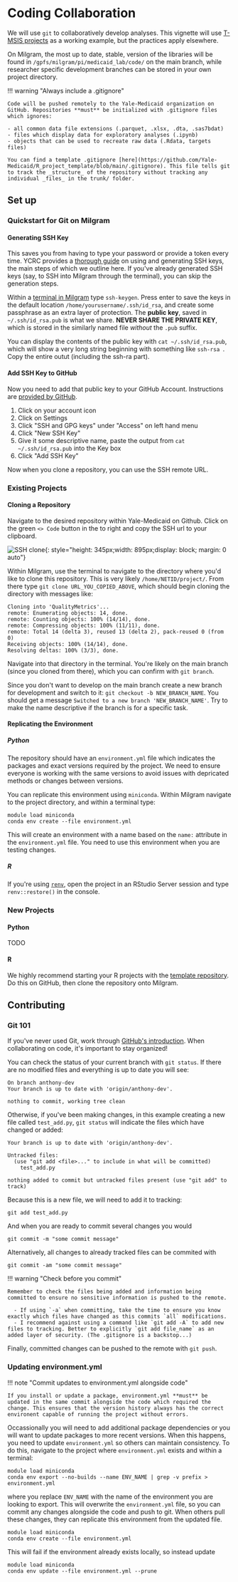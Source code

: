 # Coding Collaboration

We will use `git` to collaboratively develop analyses. This vignette will use [T-MSIS projects](../tmsis/tmsis_getting_started.md) as a working example, but the practices apply elsewhere.

On Milgram, the most up to date, stable, version of the libraries will be found in `/gpfs/milgram/pi/medicaid_lab/code/` on the main branch, while researcher specific development branches can be stored in your own project directory.

!!! warning "Always include a .gitignore"

	Code will be pushed remotely to the Yale-Medicaid organization on GitHub. Repositories **must** be initialized with .gitignore files which ignores:
	
	- all common data file extensions (.parquet, .xlsx, .dta, .sas7bdat)
	- files which display data for exploratory analyses (.ipynb)
	- objects that can be used to recreate raw data (.Rdata, targets files)

	You can find a template .gitignore [here](https://github.com/Yale-Medicaid/R_project_template/blob/main/.gitignore). This file tells git to track the _structure_ of the repository without tracking any individual _files_ in the trunk/ folder.

## Set up 

### Quickstart for Git on Milgram

#### Generating SSH Key

This saves you from having to type your password or provide a token every time. YCRC provides a [thorough guide](https://docs.ycrc.yale.edu/clusters-at-yale/access/ssh/) on using and generating SSH keys, the main steps of which we outline here. If you've already generated SSH keys (say, to SSH into Milgram through the terminal), you can skip the generation steps. 

Within a [terminal in Milgram](../tmsis/tmsis_getting_started.md) type `ssh-keygen`. Press enter to save the keys in the default location `/home/yourusername/.ssh/id_rsa`, and create some passphrase as an extra layer of protection. The **public key**, saved in `~/.ssh/id_rsa.pub` is what we share. **NEVER SHARE THE PRIVATE KEY**, which is stored in the similarly named file *without* the `.pub` suffix. 

You can display the contents of the public key with `cat ~/.ssh/id_rsa.pub`, which will show a very long string beginning with something like `ssh-rsa `. Copy the entire outut (including the ssh-ra part). 

#### Add SSH Key to GitHub

Now you need to add that public key to your GitHub Account. Instructions are [provided by GitHub](https://docs.github.com/en/authentication/connecting-to-github-with-ssh/adding-a-new-ssh-key-to-your-github-account#adding-a-new-ssh-key-to-your-account).

1. Click on your account icon
2. Click on Settings
3. Click "SSH and GPG keys" under "Access" on left hand menu
4. Click "New SSH Key"
5. Give it some descriptive name, paste the output from `cat ~/.ssh/id_rsa.pub` into the Key box
6. Click "Add SSH Key"

Now when you clone a repository, you can use the SSH remote URL.

### Existing Projects

#### Cloning a Repository

Navigate to the desired repository within Yale-Medicaid on Github. Click on the green `<> Code` button in the to right and copy the SSH url to your clipboard. 

![SSH clone](../images/tmsis_ssh.png){: style="height: 345px;width: 895px;display: block; margin: 0 auto"}
    
Within Milgram, use the terminal to navigate to the directory where you'd like to clone this repository. This is very likely `/home/NETID/project/`. From there type `git clone URL_YOU_COPIED_ABOVE`, which should begin cloning the directory with messages like:

```
Cloning into 'QualityMetrics'...
remote: Enumerating objects: 14, done.
remote: Counting objects: 100% (14/14), done.
remote: Compressing objects: 100% (11/11), done.
remote: Total 14 (delta 3), reused 13 (delta 2), pack-reused 0 (from 0)
Receiving objects: 100% (14/14), done.
Resolving deltas: 100% (3/3), done.
```

Navigate into that directory in the terminal. You're likely on the main branch (since you cloned from there), which you can confirm with `git branch`.

Since you don't want to develop on the main branch create a new branch for development and switch to it: `git checkout -b NEW_BRANCH_NAME`. You should get a message `Switched to a new branch 'NEW_BRANCH_NAME'`. Try to make the name descriptive if the branch is for a specific task.

#### Replicating the Environment
##### Python

The repository should have an `environment.yml` file which indicates the packages and exact versions required by the project. We need to ensure everyone is working with the same versions to avoid issues with depricated methods or changes between versions.

You can replicate this environment using `miniconda`. Within Milgram navigate to the project directory, and within a terminal type:

```
module load miniconda
conda env create --file environment.yml
```

This will create an environment with a name based on the `name:` attribute in the `environment.yml` file. You need to use this environment when you are testing changes.

##### R

If you're using [`renv`](../state_data/venv/r_venv.md), open the project in an RStudio Server session and type `renv::restore()` in the console.

### New Projects

#### Python

TODO

#### R

We highly recommend starting your R projects with the [template repository](../data_science/project_organization.md#project-templates). Do this on GitHub, then clone the repository onto Milgram.

## Contributing  

### Git 101

If you've never used Git, work through [GitHub's introduction](https://docs.github.com/en/get-started/start-your-journey/hello-world). When collaborating on code, it's important to stay organized!

You can check the status of your current branch with `git status`. If there are no modified files and everything is up to date you will see:

```
On branch anthony-dev
Your branch is up to date with 'origin/anthony-dev'.

nothing to commit, working tree clean
```

Otherwise, if you've been making changes, in this example creating a new file called `test_add.py`, `git status` will indicate the files which have changed or added:

```
Your branch is up to date with 'origin/anthony-dev'.

Untracked files:
  (use "git add <file>..." to include in what will be committed)
	test_add.py

nothing added to commit but untracked files present (use "git add" to track)
```

Because this is a new file, we will need to add it to tracking:

```
git add test_add.py
```

And when you are ready to commit several changes you would 

```
git commit -m "some commit message"
```

Alternatively, all changes to already tracked files can be commited with 

```
git commit -am "some commit message"
```

!!! warning "Check before you commit"

	Remember to check the files being added and information being committed to ensure no sensitive information is pushed to the remote. 
	
	  - If using `-a` when committing, take the time to ensure you know exactly which files have changed as this commits `all` modifications. 
	  - I recommend against using a command like `git add -A` to add new files to tracking. Better to explicitly `git add file_name` as an added layer of security. (The .gitignore is a backstop...)

Finally, committed changes can be pushed to the remote with `git push`.

### Updating environment.yml 

!!! note "Commit updates to environment.yml alongside code" 
    
    If you install or update a package, environment.yml **must** be updated in the same commit alongside the code which required the change. This ensures that the version history always has the correct environent capable of running the project without errors. 

Occassionally you will need to add additional package dependencies or you will want to update packages to more recent versions. When this happens, you need to update `environment.yml` so others can maintain consistency. To do this, navigate to the project where `environment.yml` exists and within a terminal:

```
module load miniconda
conda env export --no-builds --name ENV_NAME | grep -v prefix > environment.yml
```

where you replace `ENV_NAME` with the name of the environment you are looking to export. This will overwrite the `environment.yml` file, so you can commit any changes alongside the code and push to git. When others pull these changes, they can replicate this environment from the updated file. 

```
module load miniconda
conda env create --file environment.yml
```

This will fail if the environment already exists locally, so instead update 

```
module load miniconda
conda env update --file environment.yml --prune
```
 
